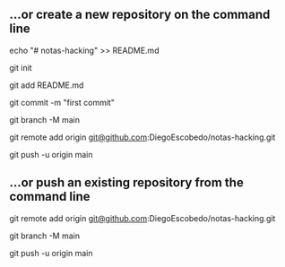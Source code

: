 ## **…or create a new repository on the command line**

echo "# notas-hacking" >> README.md

git init

git add README.md

git commit -m "first commit"

git branch -M main

git remote add origin git@github.com:DiegoEscobedo/notas-hacking.git

git push -u origin main

## **…or push an existing repository from the command line**

git remote add origin git@github.com:DiegoEscobedo/notas-hacking.git

git branch -M main

git push -u origin main